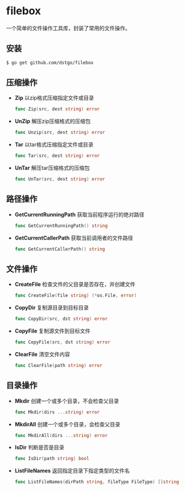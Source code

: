 # filebox
一个简单的文件操作工具库，封装了常用的文件操作。



##  安装

```sh
$ go get github.com/dstgo/filebox
```



## 压缩操作

* **Zip** 以zip格式压缩指定文件或目录

    ```go
    func Zip(src, dest string) error
    ```
    
* **UnZip** 解压zip压缩格式的压缩包

    ```go
    func Unzip(src, dest string) error
    ```

* **Tar** 以tar格式压缩指定文件或目录

    ```go
    func Tar(src, dest string) error
    ```

* **UnTar** 解压tar压缩格式的压缩包

    ```go
    func UnTar(src, dest string) error
    ```
## 路径操作

- **GetCurrentRunningPath** 获取当前程序运行的绝对路径

    ```go
    func GetCurrentRunningPath() string
    ```

- **GetCurrentCallerPath** 获取当前调用者的文件路径

    ```go
    func GetCurrentCallerPath() string
    ```

    

## 文件操作

- **CreateFile** 检查文件的父目录是否存在，并创建文件

    ```go
    func CreateFile(file string) (*os.File, error)
    ```

- **CopyDir** 复制源目录到目标目录

    ```go
    func CopyDir(src, dst string) error
    ```

- **CopyFile** 复制源文件到目标文件

    ```go
    func CopyFile(src, dst string) error
    ```

- **ClearFile** 清空文件内容
    
  ```go
  func ClearFile(path string) error 
  ```

## 目录操作

- **Mkdir** 创建一个或多个目录，不会检查父目录

    ```go
    func Mkdir(dirs ...string) error 
    ```

- **MkdirAll** 创建一个或多个目录，会检查父目录

    ```go
    func MkdirAll(dirs ...string) error
    ```

- **IsDir** 判断是否是目录

    ```go
    func IsDir(path string) bool
    ```

- **ListFileNames** 返回指定目录下指定类型的文件名

    ```go
    func ListFileNames(dirPath string, fileType FileType) []string
    ```
    

